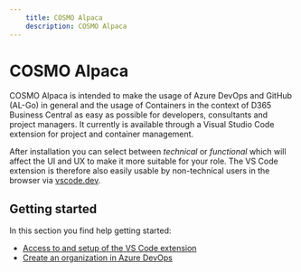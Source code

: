 ```yaml
---
    title: COSMO Alpaca
    description: COSMO Alpaca
---
```


# COSMO Alpaca

COSMO Alpaca is intended to make the usage of Azure DevOps and GitHub (AL-Go) in general and the usage of Containers in the context of D365 Business Central as easy as possible for developers, consultants and project managers. It currently is available through a Visual Studio Code extension for project and container management.

After installation you can select between *technical* or *functional* which will affect the UI and UX to make it more suitable for your role. The VS Code extension is therefore also easily usable by non-technical users in the browser via [vscode.dev](https://vscode.dev/).

## Getting started

In this section you find help getting started:

- [Access to and setup of the VS Code extension](getting-started/access-and-setup-vsce.md)
- [Create an organization in Azure DevOps](getting-started/create-org.md)

